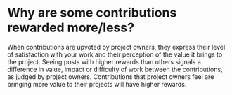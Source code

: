 # Why are some contributions rewarded more/less?

When contributions are upvoted by project owners, they express their level of satisfaction with your work and their perception of the value it brings to the project. Seeing posts with higher rewards than others signals a difference in value, impact or difficulty of work between the contributions, as judged by project owners. Contributions that project owners feel are bringing more value to their projects will have higher rewards.